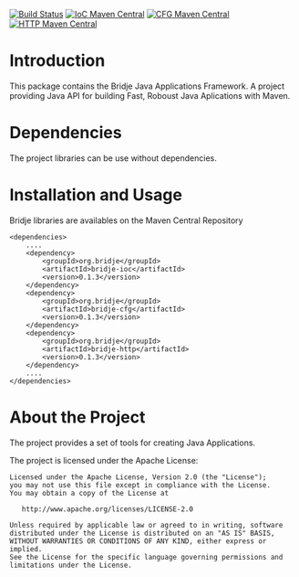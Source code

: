 [![Build Status](https://travis-ci.org/bridje/bridje-framework.svg?branch=master)](https://travis-ci.org/bridje/bridje-framework)
[![IoC Maven Central](https://maven-badges.herokuapp.com/maven-central/org.bridje/bridje-ioc/badge.svg)](https://maven-badges.herokuapp.com/maven-central/org.bridje/bridje-ioc)
[![CFG Maven Central](https://maven-badges.herokuapp.com/maven-central/org.bridje/bridje-cfg/badge.svg)](https://maven-badges.herokuapp.com/maven-central/org.bridje/bridje-cfg)
[![HTTP Maven Central](https://maven-badges.herokuapp.com/maven-central/org.bridje/bridje-http/badge.svg)](https://maven-badges.herokuapp.com/maven-central/org.bridje/bridje-http)

Introduction
============

This package contains the Bridje Java Applications Framework. A project providing Java API for building Fast, Roboust Java Aplications with Maven.

Dependencies
============

The project libraries can be use without dependencies.

Installation and Usage
======================

Bridje libraries are availables on the Maven Central Repository

    <dependencies>
		....
        <dependency>
            <groupId>org.bridje</groupId>
            <artifactId>bridje-ioc</artifactId>
            <version>0.1.3</version>
        </dependency>
        <dependency>
            <groupId>org.bridje</groupId>
            <artifactId>bridje-cfg</artifactId>
            <version>0.1.3</version>
        </dependency>
        <dependency>
            <groupId>org.bridje</groupId>
            <artifactId>bridje-http</artifactId>
            <version>0.1.3</version>
        </dependency>
		....
    </dependencies>

About the Project
=================

The project provides a set of tools for creating Java Applications.

The project is licensed under the Apache License:

    Licensed under the Apache License, Version 2.0 (the "License");
    you may not use this file except in compliance with the License.
    You may obtain a copy of the License at

       http://www.apache.org/licenses/LICENSE-2.0

    Unless required by applicable law or agreed to in writing, software
    distributed under the License is distributed on an "AS IS" BASIS,
    WITHOUT WARRANTIES OR CONDITIONS OF ANY KIND, either express or implied.
    See the License for the specific language governing permissions and
    limitations under the License.

